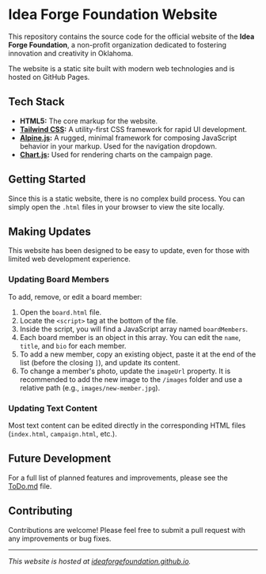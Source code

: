 # Idea Forge Foundation Website

This repository contains the source code for the official website of the **Idea Forge Foundation**, a non-profit organization dedicated to fostering innovation and creativity in Oklahoma.

The website is a static site built with modern web technologies and is hosted on GitHub Pages.

## Tech Stack

*   **HTML5:** The core markup for the website.
*   **[Tailwind CSS](https://tailwindcss.com/):** A utility-first CSS framework for rapid UI development.
*   **[Alpine.js](https://alpinejs.dev/):** A rugged, minimal framework for composing JavaScript behavior in your markup. Used for the navigation dropdown.
*   **[Chart.js](https://www.chartjs.org/):** Used for rendering charts on the campaign page.

## Getting Started

Since this is a static website, there is no complex build process. You can simply open the `.html` files in your browser to view the site locally.

## Making Updates

This website has been designed to be easy to update, even for those with limited web development experience.

### Updating Board Members

To add, remove, or edit a board member:

1.  Open the `board.html` file.
2.  Locate the `<script>` tag at the bottom of the file.
3.  Inside the script, you will find a JavaScript array named `boardMembers`.
4.  Each board member is an object in this array. You can edit the `name`, `title`, and `bio` for each member.
5.  To add a new member, copy an existing object, paste it at the end of the list (before the closing `]`), and update its content.
6.  To change a member's photo, update the `imageUrl` property. It is recommended to add the new image to the `/images` folder and use a relative path (e.g., `images/new-member.jpg`).

### Updating Text Content

Most text content can be edited directly in the corresponding HTML files (`index.html`, `campaign.html`, etc.).

## Future Development

For a full list of planned features and improvements, please see the [ToDo.md](ToDo.md) file.

## Contributing

Contributions are welcome! Please feel free to submit a pull request with any improvements or bug fixes.

---

*This website is hosted at [ideaforgefoundation.github.io](https://ideaforgefoundation.github.io).*
